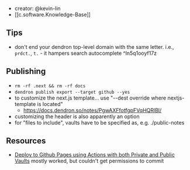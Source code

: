 
- creator: @kevin-lin
- [[c.software.Knowledge-Base]] 

## Tips

- don't end your dendron top-level domain with the same letter. i.e., `prdct.`, `t.` - it hampers search autocomplete ^ln5q1ooyf17z

## Publishing

- `rm -rf .next && rm -rf docs`
- `dendron publish export --target github --yes`
- to customize the next.js template... use "--dest       override where nextjs-template is located"
  - https://docs.dendron.so/notes/PgwAXFfotfgpFVqHQRlBl/
- customizing the header is also apparently an option
- for "files to include", vaults have to be specified as, e.g. ./public-notes
  

## Resources

- [Deploy to Github Pages using Actions with both Private and Public Vaults](https://wiki.dendron.so/notes/N2XTqKPFEkKCFJ6kRnzl0/) mostly worked, but couldn't get permissions to commit